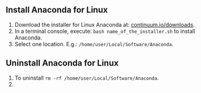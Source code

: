 ## Install Anaconda for Linux

1. Download the installer for Linux Anaconda at: [continuum.io/downloads](http://continuum.io/downloads).
2. In a terminal console, execute: ```bash name_of_the_installer.sh``` to install Anaconda.
3. Select one location. E.g.: ```/home/user/Local/Software/Anaconda```.


## Uninstall Anaconda for Linux

1. To uninstall ```rm -rf /home/user/Local/Software/Anaconda```.
2. 
